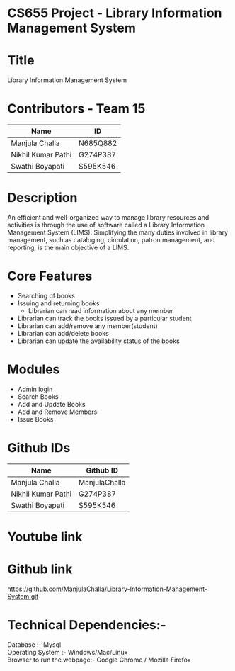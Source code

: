 # CS655 Project - Library Information Management System
# Title
Library Information Management System
# Contributors - Team 15
| Name                  |   ID     |
|-----------------------|----------|
| Manjula Challa        | N685Q882 |
| Nikhil Kumar Pathi    | G274P387 |
| Swathi Boyapati       | S595K546 |

# Description
An efficient and well-organized way to manage library resources and activities is through the use of software called a Library Information Management System (LIMS). Simplifying the many duties involved in library management, such as cataloging, circulation, patron management, and reporting, is the main objective of a LIMS.
# Core Features
- Searching of books  
- Issuing and returning books  
  - Librarian can read information about any member  
- Librarian can track the books issued by a particular student  
- Librarian can add/remove any member(student)  
- Librarian can add/delete books  
- Librarian can update the availability status of the books
# Modules
- Admin login
- Search Books
- Add and Update Books
- Add and Remove Members
- Issue Books
# Github IDs
| Name                  | Github ID    |
|-----------------------|--------------|
| Manjula Challa        | ManjulaChalla|
| Nikhil Kumar Pathi    | G274P387 |
| Swathi Boyapati       | S595K546 |

# Youtube link

# Github link
https://github.com/ManjulaChalla/Library-Information-Management-System.git
# Technical Dependencies:-
Database         :- Mysql  
Operating System :- Windows/Mac/Linux  
Browser to run the webpage:- Google Chrome / Mozilla Firefox  

